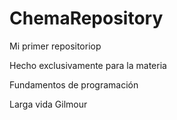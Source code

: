 # ChemaRepository
Mi primer repositoriop

Hecho exclusivamente para la materia

Fundamentos de programación

Larga vida Gilmour
